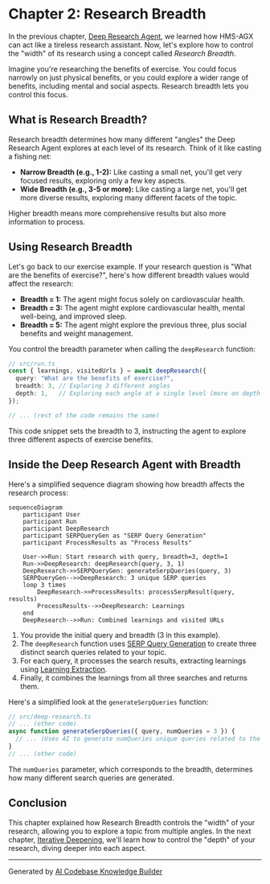 # Chapter 2: Research Breadth

In the previous chapter, [Deep Research Agent](01_deep_research_agent_.md), we learned how HMS-AGX can act like a tireless research assistant. Now, let's explore how to control the "width" of its research using a concept called *Research Breadth*.

Imagine you're researching the benefits of exercise.  You could focus narrowly on just physical benefits, or you could explore a wider range of benefits, including mental and social aspects.  Research breadth lets you control this focus.

## What is Research Breadth?

Research breadth determines how many different "angles" the Deep Research Agent explores at each level of its research. Think of it like casting a fishing net:

- **Narrow Breadth (e.g., 1-2):** Like casting a small net, you'll get very focused results, exploring only a few key aspects.
- **Wide Breadth (e.g., 3-5 or more):** Like casting a large net, you'll get more diverse results, exploring many different facets of the topic.

Higher breadth means more comprehensive results but also more information to process.

## Using Research Breadth

Let's go back to our exercise example.  If your research question is "What are the benefits of exercise?", here's how different breadth values would affect the research:

- **Breadth = 1:** The agent might focus solely on cardiovascular health.
- **Breadth = 3:** The agent might explore cardiovascular health, mental well-being, and improved sleep.
- **Breadth = 5:** The agent might explore the previous three, plus social benefits and weight management.

You control the breadth parameter when calling the `deepResearch` function:

```typescript
// src/run.ts
const { learnings, visitedUrls } = await deepResearch({
  query: "What are the benefits of exercise?",
  breadth: 3, // Exploring 3 different angles
  depth: 1,   // Exploring each angle at a single level (more on depth in the next chapter)
});

// ... (rest of the code remains the same)
```

This code snippet sets the breadth to 3, instructing the agent to explore three different aspects of exercise benefits.

## Inside the Deep Research Agent with Breadth

Here's a simplified sequence diagram showing how breadth affects the research process:

```mermaid
sequenceDiagram
    participant User
    participant Run
    participant DeepResearch
    participant SERPQueryGen as "SERP Query Generation"
    participant ProcessResults as "Process Results"

    User->>Run: Start research with query, breadth=3, depth=1
    Run->>DeepResearch: deepResearch(query, 3, 1)
    DeepResearch->>SERPQueryGen: generateSerpQueries(query, 3)
    SERPQueryGen-->>DeepResearch: 3 unique SERP queries
    loop 3 times
        DeepResearch->>ProcessResults: processSerpResult(query, results)
        ProcessResults-->>DeepResearch: Learnings
    end
    DeepResearch-->>Run: Combined learnings and visited URLs
```

1. You provide the initial query and breadth (3 in this example).
2. The `deepResearch` function uses [SERP Query Generation](04_serp_query_generation_.md) to create three distinct search queries related to your topic.
3. For each query, it processes the search results, extracting learnings using [Learning Extraction](05_learning_extraction_.md).
4. Finally, it combines the learnings from all three searches and returns them.

Here's a simplified look at the `generateSerpQueries` function:

```typescript
// src/deep-research.ts
// ... (other code)
async function generateSerpQueries({ query, numQueries = 3 }) {
  // ... (Uses AI to generate numQueries unique queries related to the input query)
}
// ... (other code)
```

The `numQueries` parameter, which corresponds to the breadth, determines how many different search queries are generated.

## Conclusion

This chapter explained how Research Breadth controls the "width" of your research, allowing you to explore a topic from multiple angles.  In the next chapter, [Iterative Deepening](03_iterative_deepening_.md), we'll learn how to control the "depth" of your research, diving deeper into each aspect.


---

Generated by [AI Codebase Knowledge Builder](https://github.com/The-Pocket/Tutorial-Codebase-Knowledge)